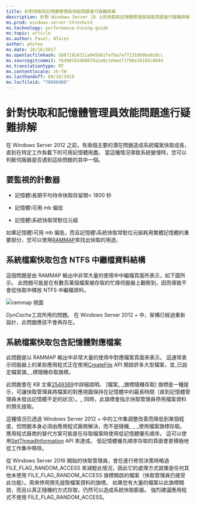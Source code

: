 ```yaml
---
title: 針對快取和記憶體管理員效能問題進行疑難排解
description: 針對 Windows Server 16 上的快取和記憶體管理員效能問題進行疑難排解
ms.prod: windows-server-threshold
ms.technology: performance-tuning-guide
ms.topic: article
ms.author: Pavel; ATales
author: phstee
ms.date: 10/16/2017
ms.openlocfilehash: 56871924311a945d62fef8a7ef7231889ba018cc
ms.sourcegitcommit: f6490192d686f0a1e0c2ebe471f98e30105c0844
ms.translationtype: MT
ms.contentlocale: zh-TW
ms.lasthandoff: 09/10/2019
ms.locfileid: "70866408"
---
```

# <a name="troubleshoot-cache-and-memory-manager-performance-issues"></a>針對快取和記憶體管理員效能問題進行疑難排解

在 Windows Server 2012 之前，有兩個主要的潛在問題造成系統檔案快取成長，直到在特定工作負載下的可用記憶體用盡。 當這種情況導致系統變慢時，您可以判斷伺服器是否遇到這些問題的其中一個。


## <a name="counters-to-monitor"></a>要監視的計數器

-   記憶體\\長期平均待命快取存留期&lt; 1800 秒

-   記憶體\\可用 mb 偏低

-   記憶體\\系統快取常駐位元組

如果記憶體\\可用 mb 偏低，而且記憶體\\系統快取常駐位元組耗用實體記憶體的重要部分，您可以使用[RAMMAP](https://technet.microsoft.com/sysinternals/ff700229.aspx)來找出快取的用途。

## <a name="system-file-cache-contains-ntfs-metafile-data-structures"></a>系統檔案快取包含 NTFS 中繼檔資料結構


這個問題是由 RAMMAP 輸出中非常大量的使用中中繼檔頁面所表示，如下圖所示。 此問題可能是在有數百萬個檔案被存取的忙碌伺服器上觀察到，因而導致不會從快取中釋放 NTFS 中繼檔資料。

![rammap 視圖](../../media/perftune-guide-rammap.png)

*DynCache*工具所用的問題。 在 Windows Server 2012 + 中，架構已經過重新設計，此問題應該不會再存在。

## <a name="system-file-cache-contains-memory-mapped-files"></a>系統檔案快取包含記憶體對應檔案


此問題是以 RAMMAP 輸出中非常大量的使用中對應檔案頁面來表示。 這通常表示伺服器上的某些應用程式正在使用[CreateFile](https://msdn.microsoft.com/library/windows/desktop/aa363858.aspx) API 開啟許多大型檔案，並\_已設定檔案旗\_ \_標隨機存取旗標。

此問題會在 KB 文章[2549369](https://support.microsoft.com/default.aspx?scid=kb;en-US;2549369)中詳細說明。 [檔案\_ \_旗標隨機存取] 旗標是一種提示，可讓快取管理員將檔案的對應視圖保持在記憶體中的最長時間（直到記憶體管理員未發出記憶體不足的狀況）。\_ 同時，此旗標會指示快取管理員停用檔案資料的預先提取。

這種情況已透過 Windows Server 2012 + 中的工作集調整改善而降低到某個程度，但問題本身必須由應用程式廠商解決，而不是隨機\_ \_ \_使用檔案旗標存取。 應用程式廠商的替代方案可能是在存取檔案時使用低記憶體優先順序。 這可以使用[SetThreadInformation](https://msdn.microsoft.com/library/windows/desktop/hh448390.aspx) API 來達成。 低記憶體優先順序存取的頁面會更積極地從工作集中移除。

從 Windows Server 2016 開始的快取管理員，會在進行修剪決策時略過 FILE_FLAG_RANDOM_ACCESS 來減輕此情況，因此它的處理方式就像是任何其他未使用 FILE_FLAG_RANDOM_ACCESS 旗標開啟的檔案（快取管理員仍接受此功能）。用來停用預先提取檔案資料的旗標。 如果您有大量的檔案以此旗標開啟，而且以真正隨機的方式存取，仍然可以造成系統快取膨脹。 強烈建議應用程式不使用 FILE_FLAG_RANDOM_ACCESS。
